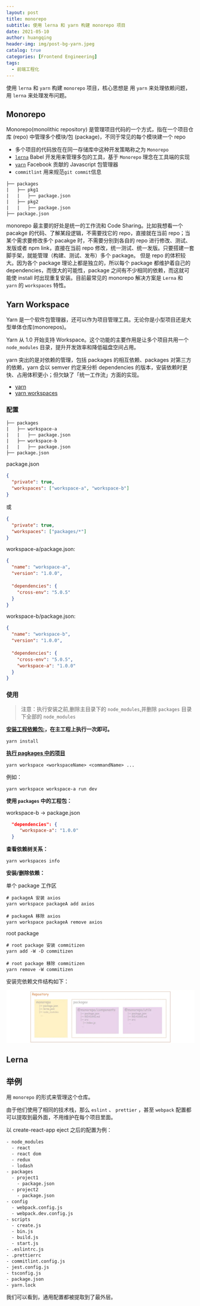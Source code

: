```yaml
---
layout: post
title: monorepo
subtitle: 使用 lerna 和 yarn 构建 monorepo 项目
date: 2021-05-10
author: huangqing
header-img: img/post-bg-yarn.jpeg
catalog: true
categories: [Frontend Engineering]
tags:
  - 前端工程化
---
```


使用 `lerna` 和 `yarn` 构建 `monorepo` 项目，核心思想是 用 `yarn` 来处理依赖问题，用 `lerna` 来处理发布问题。

## Monorepo

Monorepo(monolithic repository) 是管理项目代码的一个方式，指在一个项目仓库 (repo) 中管理多个模块/包 (package)，不同于常见的每个模块建一个 repo

- 多个项目的代码放在在同一存储库中这种开发策略称之为 `Monorepo`
- [`lerna`](https://lerna.js.org/) Babel 开发用来管理多包的工具，基于 `Monorepo` 理念在工具端的实现
- [`yarn`](https://classic.yarnpkg.com/en/) Facebook 贡献的 Javascript 包管理器
- `commitlint` 用来规范`git commit`信息

```
├── packages
|   ├── pkg1
|   |   ├── package.json
|   ├── pkg2
|   |   ├── package.json
├── package.json
```

monorepo 最主要的好处是统一的工作流和 Code Sharing。比如我想看一个 pacakge 的代码、了解某段逻辑，不需要找它的 repo，直接就在当前 repo；当某个需求要修改多个 pacakge 时，不需要分别到各自的 repo 进行修改、测试、发版或者 npm link，直接在当前 repo 修改，统一测试、统一发版。只要搭建一套脚手架，就能管理（构建、测试、发布）多个 package。
但是 repo 的体积较大。因为各个 package 理论上都是独立的，所以每个 package 都维护着自己的 dependencies，而很大的可能性，package 之间有不少相同的依赖，而这就可能使 install 时出现重复安装。目前最常见的 monorepo 解决方案是 `Lerna` 和 `yarn` 的 `workspaces` 特性。

## Yarn Workspace

Yarn 是一个软件包管理器，还可以作为项目管理工具。无论你是小型项目还是大型单体仓库(monorepos)。

Yarn 从 1.0 开始支持 Workspace。这个功能的主要作用是让多个项目共用一个 `node_modules` 目录，提升开发效率和降低磁盘空间占用。

yarn 突出的是对依赖的管理，包括 packages 的相互依赖、packages 对第三方的依赖，yarn 会以 semver 约定来分析 dependencies 的版本，安装依赖时更快、占用体积更小；但欠缺了「统一工作流」方面的实现。

- [yarn](https://yarnpkg.com/)
- [yarn workspaces](https://classic.yarnpkg.com/en/docs/workspaces)

### 配置

```
├── packages
|   ├── workspace-a
|   |   ├── package.json
|   ├── workspace-b
|   |   ├── package.json
├── package.json
```

package.json

```json
{
  "private": true,
  "workspaces": ["workspace-a", "workspace-b"]
}
```

或

```json
{
  "private": true,
  "workspaces": ["packages/*"]
}
```

workspace-a/package.json:

```json
{
  "name": "workspace-a",
  "version": "1.0.0",

  "dependencies": {
    "cross-env": "5.0.5"
  }
}
```

workspace-b/package.json:

```json
{
  "name": "workspace-b",
  "version": "1.0.0",

  "dependencies": {
    "cross-env": "5.0.5",
    "workspace-a": "1.0.0"
  }
}
```

### 使用

> 注意：执行安装之前,删除主目录下的 `node_modules`,并删除 `packages` 目录下全部的 `node_modules`

**[安装工程依赖包:](https://yarnpkg.com/cli/workspace)，**在主工程上执行一次即可**。**

```shell
yarn install
```

**[执行 pagkages 中的项目](https://yarnpkg.com/cli/workspace/#gatsby-focus-wrapper)**

```shell
yarn workspace <workspaceName> <commandName> ...
```

例如：

```
yarn workspace workspace-a run dev
```

**使用 `packages` 中的工程包：**

workspace-b -> package.json

```json
  "dependencies": {
     "workspace-a": "1.0.0"
  }
```

**查看依赖树关系：**

```
yarn workspaces info
```

**安装/删除依赖：**

单个 package 工作区

```shell
# packageA 安装 axios
yarn workspace packageA add axios

# packageA 移除 axios
yarn workspace packageA remove axios
```

root package

```shell
# root package 安装 commitizen
yarn add -W -D commitizen

# root package 移除 commitizen
yarn remove -W commitizen
```

安装完依赖文件结构如下：

![yarn-workspace-files](/images/yarn/yarn-workspace-files.jpg)

## Lerna

## 举例

用 `monorepo` 的形式来管理这个仓库。

由于他们使用了相同的技术栈，那么 `eslint` 、 `prettier` ，甚至 `webpack` 配置都可以提取到最外面，不用维护在每个项目里面。

以 create-react-app eject 之后的配置为例：

```
- node_modules
  - react
  - react dom
  - redux
  - lodash
- packages
  - project1
    - package.json
  - project2
    - package.json
- config
  - webpack.config.js
  - webpack.dev.config.js
- scripts
  - create.js
  - bin.js
  - build.js
  - start.js
- .eslintrc.js
- .prettierrc
- commitlint.config.js
- jest.config.js
- tsconfig.js
- package.json
- yarn.lock
```

我们可以看到，通用配置都被提取到了最外层。
